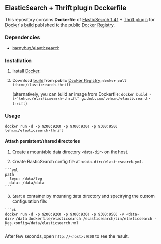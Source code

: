 ## ElasticSearch + Thrift plugin Dockerfile


This repository contains **Dockerfile** of [ElasticSearch 1.4.1](http://www.elasticsearch.org/) + [Thrift plugin](https://github.com/elasticsearch/elasticsearch-transport-thrift) for [Docker](https://www.docker.io/)'s [build](https://index.docker.io/u/tehcmc/elasticsearch-thrift/) published to the public [Docker Registry](https://index.docker.io/).


### Dependencies

* [barnybug/elasticsearch](https://github.com/barnybug/dockerfiles/tree/elasticsearch-1.0.3/elasticsearch)


### Installation

1. Install [Docker](https://www.docker.io/).

2. Download [build](https://index.docker.io/u/tehcmc/elasticsearch-thrift/) from public [Docker Registry](https://index.docker.io/): `docker pull tehcmc/elasticsearch-thrift`

   (alternatively, you can build an image from Dockerfile: `docker build -t="tehcmc/elasticsearch-thrift" github.com/tehcmc/elasticsearch-thrift`)


### Usage

    docker run -d -p 9200:9200 -p 9300:9300 -p 9500:9500 tehcmc/elasticsearch-thrift

#### Attach persistent/shared directories

  1. Create a mountable data directory `<data-dir>` on the host.

  2. Create ElasticSearch config file at `<data-dir>/elasticsearch.yml`.

    ```yml
    path:
      logs: /data/log
      data: /data/data
    ```

  3. Start a container by mounting data directory and specifying the custom configuration file:

    ```sh
    docker run -d -p 9200:9200 -p 9300:9300 -p 9500:9500 -v <data-dir>:/data dockerfile/elasticsearch /elasticsearch/bin/elasticsearch -Des.config=/data/elasticsearch.yml
    ```

After few seconds, open `http://<host>:9200` to see the result.
